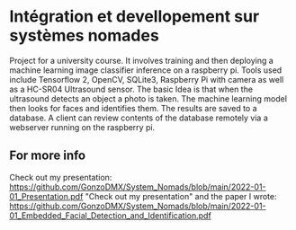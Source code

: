 # Intégration et devellopement sur systèmes nomades

Project for a university course. It involves training and then deploying a machine learning image classifier inference on a raspberry pi. Tools used include Tensorflow 2, OpenCV, SQLite3, Raspberry Pi with camera as well as a HC-SR04 Ultrasound sensor. The basic Idea is that when the ultrasound detects an object a photo is taken. The machine learning model then looks for faces and identifies them. The results are saved to a database. A client can review contents of the database remotely via a webserver running on the raspberry pi.

## For more info
Check out my presentation: https://github.com/GonzoDMX/System_Nomads/blob/main/2022-01-01_Presentation.pdf "Check out my presentation"
and the paper I wrote: https://github.com/GonzoDMX/System_Nomads/blob/main/2022-01-01_Embedded_Facial_Detection_and_Identification.pdf

